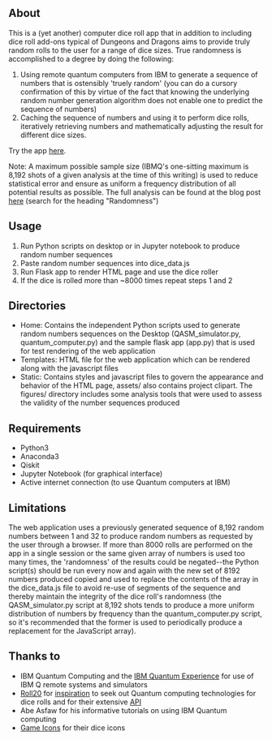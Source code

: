 ## About
This is a (yet another) computer dice roll app that in addition to including dice roll add-ons typical of Dungeons and Dragons aims to provide truly random rolls to the user for a range of dice sizes. True randomness is accomplished to a degree by doing the following:

1. Using remote quantum computers from IBM to generate a sequence of numbers that is ostensibly 'truely random' (you can do a cursory confirmation of this by virtue of the fact that knowing the underlying random number generation algorithm does not enable one to predict the sequence of numbers)
2. Caching the sequence of numbers and using it to perform dice rolls, iteratively retrieving numbers and mathematically adjusting the result for different dice sizes.

Try the app [here](https://www.adrianlee0118.com/projects/quantum_dice).

Note: A maximum possible sample size (IBMQ's one-sitting maximum is 8,192 shots of a given analysis at the time of this writing) is used to reduce statistical error and ensure as uniform a frequency distribution of all potential results as possible. The full analysis can be found at the blog post [here](https://www.adrianlee0118.com/blog) (search for the heading "Randomness")

## Usage
1. Run Python scripts on desktop or in Jupyter notebook to produce random number sequences
2. Paste random number sequences into dice_data.js
3. Run Flask app to render HTML page and use the dice roller
4. If the dice is rolled more than ~8000 times repeat steps 1 and 2

## Directories
- Home: Contains the independent Python scripts used to generate random numbers sequences on the Desktop (QASM_simulator.py, quantum_computer.py) and the sample flask app (app.py) that is used for test rendering of the web application
- Templates: HTML file for the web application which can be rendered along with the javascript files
- Static: Contains styles and javascript files to govern the appearance and behavior of the HTML page, assets/ also contains project clipart. The figures/ directory includes some analysis tools that were used to assess the validity of the number sequences produced

## Requirements
- Python3
- Anaconda3
- Qiskit
- Jupyter Notebook (for graphical interface)
- Active internet connection (to use Quantum computers at IBM)

## Limitations
The web application uses a previously generated sequence of 8,192 random numbers between 1 and 32 to produce random numbers as requested
by the user through a browser. If more than 8000 rolls are performed on the app in a single session or the same given array of numbers is used too many times, the 'randomness' of the results could be negated--the Python script(s) should be run every now and again with the new set of 8192 numbers produced copied and used to replace the contents of the array in the dice_data.js file to avoid re-use of segments of the sequence and thereby maintain the integrity of the dice roll's randomness (the QASM_simulator.py script at 8,192 shots tends to produce a more uniform distribution of numbers by frequency than the quantum_computer.py script, so it's recommended that the former is used to periodically produce a replacement for the JavaScript array).

## Thanks to
- IBM Quantum Computing and the [IBM Quantum Experience](https://www.ibm.com/quantum-computing/technology/experience/?p1=Search&p4=p50385964705&p5=e&cm_mmc=Search_Google-_-1S_1S-_-WW_NA-_-ibm%20quantum%20computing_e&cm_mmca7=71700000061253574&cm_mmca8=aud-384354108630%3Akwd-318569543695&cm_mmca9=Cj0KCQjwka_1BRCPARIsAMlUmEpw0b-3l_R2TWhfp6AB7Ej5xVjozUbz1b0sIhK8LWD2izNsHxhSulcaAoX_EALw_wcB&cm_mmca10=427831691189&cm_mmca11=e&gclid=Cj0KCQjwka_1BRCPARIsAMlUmEpw0b-3l_R2TWhfp6AB7Ej5xVjozUbz1b0sIhK8LWD2izNsHxhSulcaAoX_EALw_wcB&gclsrc=aw.ds) for use of IBM Q remote systems and simulators
- [Roll20](https://roll20.net/) for [inspiration](https://wiki.roll20.net/QuantumRoll) to seek out Quantum computing technologies for dice rolls and for their extensive [API](https://github.com/Roll20/roll20-api-scripts)
- Abe Asfaw for his informative tutorials on using IBM Quantum computing
- [Game Icons](https://game-icons.net/tags/dice.html) for their dice icons
